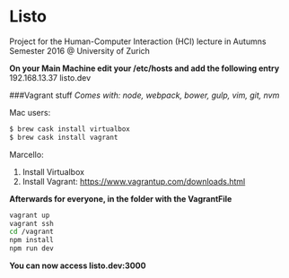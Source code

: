 # Listo
Project for the Human-Computer Interaction (HCI) lecture in Autumns Semester 2016 @ University of Zurich


**On your Main Machine edit your /etc/hosts and add the following entry**
192.168.13.37 listo.dev

###Vagrant stuff
*Comes with: node, webpack, bower, gulp, vim, git, nvm*

Mac users:
```bash
$ brew cask install virtualbox
$ brew cask install vagrant
```
Marcello:
1) Install Virtualbox
2) Install Vagrant: https://www.vagrantup.com/downloads.html

**Afterwards for everyone, in the folder with the VagrantFile**
```bash
vagrant up
vagrant ssh
cd /vagrant
npm install
npm run dev
```

**You can now access listo.dev:3000**